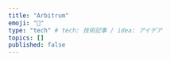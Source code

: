 ```yaml
---
title: "Arbitrum"
emoji: "📝"
type: "tech" # tech: 技術記事 / idea: アイデア
topics: []
published: false
---
```

